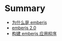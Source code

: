 # Summary

* [为什么是 emberjs](book/why-emberjs.md)
* [emberjs 2.0](book/emberjs-2.0.md)
* [构建 emberjs 应用程序](book/create-app.md)
